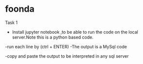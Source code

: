 # foonda
Task 1

- Install jupyter notebook ,to be able to run 
the code on the local server.Note this is a python 
based code.

-run each line by (ctrl + ENTER)
-The output is a MySql code 

-copy and paste the output to be interpreted in any sql server
